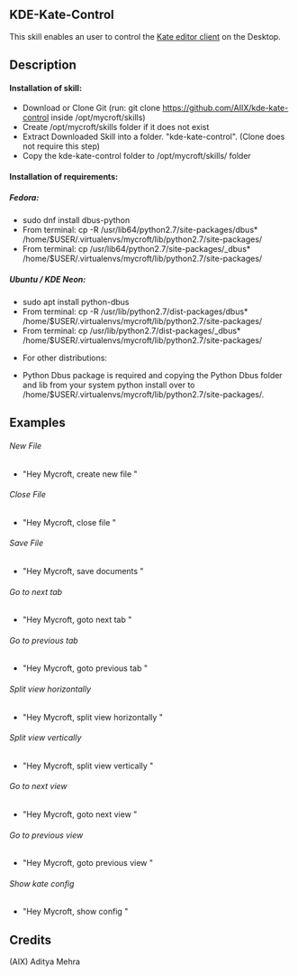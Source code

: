 ## KDE-Kate-Control
This skill enables an user to control the [Kate editor client](https://www.kde.org/applications/utilities/kate/) on the Desktop.

## Description 
#### Installation of skill:
* Download or Clone Git (run: git clone https://github.com/AIIX/kde-kate-control inside /opt/mycroft/skills)
* Create /opt/mycroft/skills folder if it does not exist
* Extract Downloaded Skill into a folder. "kde-kate-control". (Clone does not require this step)
* Copy the kde-kate-control folder to /opt/mycroft/skills/ folder

#### Installation of requirements:
##### Fedora: 
- sudo dnf install dbus-python
- From terminal: cp -R /usr/lib64/python2.7/site-packages/dbus* /home/$USER/.virtualenvs/mycroft/lib/python2.7/site-packages/
- From terminal: cp /usr/lib64/python2.7/site-packages/_dbus* /home/$USER/.virtualenvs/mycroft/lib/python2.7/site-packages/

##### Ubuntu / KDE Neon: 
- sudo apt install python-dbus
- From terminal: cp -R /usr/lib/python2.7/dist-packages/dbus* /home/$USER/.virtualenvs/mycroft/lib/python2.7/site-packages/
- From terminal: cp /usr/lib/python2.7/dist-packages/_dbus* /home/$USER/.virtualenvs/mycroft/lib/python2.7/site-packages/

* For other distributions:
- Python Dbus package is required and copying the Python Dbus folder and lib from your system python install over to /home/$USER/.virtualenvs/mycroft/lib/python2.7/site-packages/.

## Examples
###### New File
* "Hey Mycroft, create new file "

###### Close File
* "Hey Mycroft, close file "

###### Save File
* "Hey Mycroft, save documents "

###### Go to next tab
* "Hey Mycroft, goto next tab "

###### Go to previous tab
* "Hey Mycroft, goto previous tab "

###### Split view horizontally 
* "Hey Mycroft, split view horizontally "

###### Split view vertically 
* "Hey Mycroft, split view vertically "

###### Go to next view
* "Hey Mycroft, goto next view "

###### Go to previous view
* "Hey Mycroft, goto previous view "

###### Show kate config
* "Hey Mycroft, show config "

## Credits 
(AIX) Aditya Mehra
